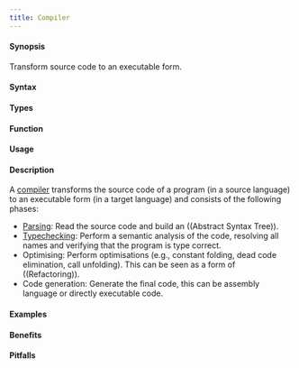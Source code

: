 ```yaml
---
title: Compiler
---
```


#### Synopsis

Transform source code to an executable form.

#### Syntax

#### Types

#### Function
       
#### Usage

#### Description

A [compiler](http://en.wikipedia.org/wiki/Compiler) transforms the source code of a program (in a source language) to an executable form (in a target language) and consists of the following phases:

*  [Parsing]((Parser)): Read the source code and build an ((Abstract Syntax Tree)).
*  [Typechecking]((Typechecker)): Perform a semantic analysis of the code, resolving all names
  and verifying that the program is type correct.
*  Optimising: Perform optimisations (e.g., constant folding, dead code elimination, call unfolding).
  This can be seen as a form of ((Refactoring)).
*  Code generation: Generate the final code, this can be assembly language or directly executable code.

#### Examples

#### Benefits

#### Pitfalls

